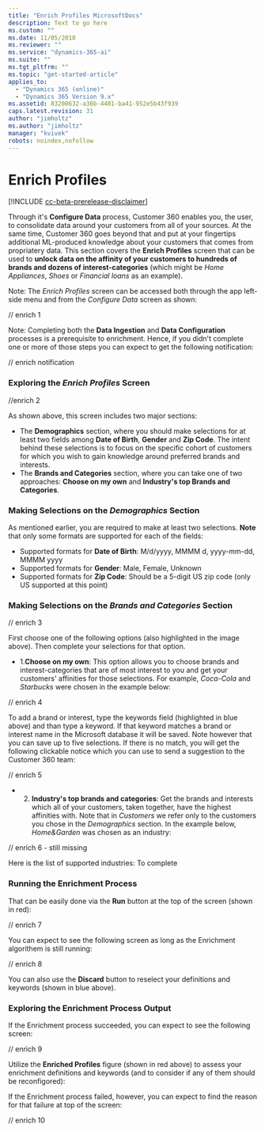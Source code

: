```yaml
---
title: "Enrich Profiles MicrosoftDocs"
description: Text to go here
ms.custom: ""
ms.date: 11/05/2018
ms.reviewer: ""
ms.service: "dynamics-365-ai"
ms.suite: ""
ms.tgt_pltfrm: ""
ms.topic: "get-started-article"
applies_to: 
  - "Dynamics 365 (online)"
  - "Dynamics 365 Version 9.x"
ms.assetid: 83200632-a36b-4401-ba41-952e5b43f939
caps.latest.revision: 31
author: "jimholtz"
ms.author: "jimholtz"
manager: "kvivek"
robots: noindex,nofollow
---
```

# Enrich Profiles

[!INCLUDE [cc-beta-prerelease-disclaimer](../includes/cc-beta-prerelease-disclaimer.md)]

Through it's **Configure Data** process, Customer 360 enables you, the user, to consolidate data around your customers from all of your sources. At the same time, Customer 360 goes beyond that and put at your fingertips additional ML-produced knowledge about your customers that comes from propriatery data. This section covers the **Enrich Profiles** screen that can be used to **unlock data on the affinity of your customers to hundreds of brands and dozens of interest-categories** (which might be *Home Appliances*, *Shoes* or *Financial loans* as an example).

Note: The *Enrich Profiles* screen can be accessed both through the app left-side menu and from the *Configure Data* screen as shown:

// enrich 1

Note: Completing both the **Data Ingestion** and **Data Configuration** processes is a prerequisite to enrichment. Hence, if you didn't complete one or more of those steps you can expect to get the following notification:

// enrich notification

### Exploring the *Enrich Profiles* Screen

//enrich 2

As shown above, this screen includes two major sections:
- The **Demographics** section, where you should make selections for at least two fields among **Date of Birth**, **Gender** and **Zip Code**. The intent behind these selections is to focus on the specific cohort of customers for which you wish to gain knowledge around preferred brands and interests. 
- The **Brands and Categories** section, where you can take one of two approaches: **Choose on my own** and **Industry's top Brands and Categories**.

### Making Selections on the *Demographics* Section

As mentioned earlier, you are required to make at least two selections. 
**Note** that only some formats are supported for each of the fields:
- Supported formats for **Date of Birth**: M/d/yyyy, MMMM d, yyyy-mm-dd, MMMM yyyy
- Supported formats for **Gender**: Male, Female, Unknown
- Supported formats for **Zip Code**: Should be a 5-digit US zip code (only US supported at this point)

### Making Selections on the *Brands and Categories* Section

// enrich 3

First choose one of the following options (also highlighted in the image above). Then complete your selections for that option.
- 1.**Choose on my own**: This option allows you to choose brands and interest-categories that are of most interest to you and get your customers' affinities for those selections. For example, *Coca-Cola* and *Starbucks* were chosen in the example below:
  
// enrich 4

To add a brand or interest, type the keywords field (highlighted in blue above) and than type a keyword. If that keyword matches a brand or interest name in the Microsoft database it will be saved. Note however that you can save up to five selections. If there is no match, you will get the following clickable notice which you can use to send a suggestion to the Customer 360 team:

// enrich 5

- 2. **Industry's top brands and categories**: Get the brands and interests which all of your customers, taken together, have the highest affinities with. Note that in *Customers* we refer only to the customers you chose in the *Demographics* section. In the example below, *Home&Garden* was chosen as an industry:
  
// enrich 6 - still missing 

Here is the list of supported industries: To complete
  
### Running the Enrichment Process
That can be easily done via the **Run** button at the top of the screen (shown in red):

// enrich 7

You can expect to see the following screen as long as the Enrichment algorithem is still running:

// enrich 8

You can also use the **Discard** button to reselect your definitions and keywords (shown in blue above).

### Exploring the Enrichment Process Output

If the Enrichment process succeeded, you can expect to see the following screen:

// enrich 9

Utilize the **Enriched Profiles** figure (shown in red above) to assess your enrichment definitions and keywords (and to consider if any of them should be reconfigored):

If the Enrichment process failed, however, you can expect to find the reason for that failure at top of the screen:

// enrich 10
